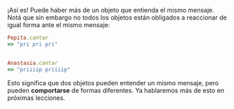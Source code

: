 ¡Así es! Puede haber más de un objeto que entienda el mismo mensaje. Notá que sin embargo no todos los objetos están obligados a reaccionar de igual forma ante el mismo mensaje: 

```ruby
Pepita.cantar
=> "pri pri pri"


Anastasia.cantar
=> "priiiip priiiip"
```

Esto significa que dos objetos pueden entender un mismo mensaje, pero pueden **comportarse** de formas diferentes. Ya hablaremos más de esto en próximas lecciones.
